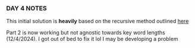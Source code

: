 ### DAY 4 NOTES

This initial solution is **heavily** based on the recursive method outlined [here](https://www.geeksforgeeks.org/search-a-word-in-a-2d-grid-of-characters/ "Geeks for Geeks")

Part 2 is now working but not agnostic towards key word lengths (12/4/2024). I got out of bed to fix it lol I may be developing a problem